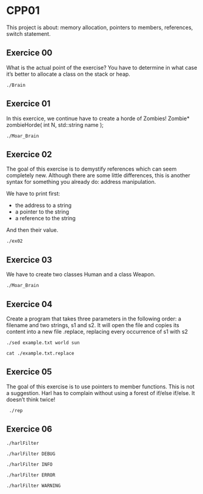 # CPP01

This project is about: memory allocation, pointers to members, references, switch statement.

## Exercice 00

What is the actual point of the exercise?
You have to determine in what case it’s better to allocate a class on the stack or heap.

```shell
./Brain
```

## Exercice 01

In this exercice, we continue have to create a horde of Zombies!
Zombie*     zombieHorde( int N, std::string name );

```shell
./Moar_Brain
```

## Exercice 02

The goal of this exercise is to demystify references which can seem completely new. Although there are some little differences, this is another syntax for something you already do: address manipulation.

We have to print first:
* the address to a string
* a pointer to the string
* a reference to the string

And then their value.
```shell
./ex02
```

## Exercice 03

We have to create two classes Human and a class Weapon.

```shell
./Moar_Brain
```

## Exercice 04

Create a program that takes three parameters in the following order: a filename and
two strings, s1 and s2.
It will open the file <filename> and copies its content into a new file
<filename>.replace, replacing every occurrence of s1 with s2


```shell
./sed example.txt world sun
```
```shell
cat ./example.txt.replace
```

## Exercice 05

The goal of this exercise is to use pointers to member functions. This is not a
suggestion. Harl has to complain without using a forest of if/else if/else. It doesn’t think
twice!

```shell
 ./rep
```

## Exercice 06

```shell
./harlFilter
```
```shell
./harlFilter DEBUG
```
```shell
./harlFilter INFO 
```
```shell
./harlFilter ERROR
```
```shell
./harlFilter WARNING
```



